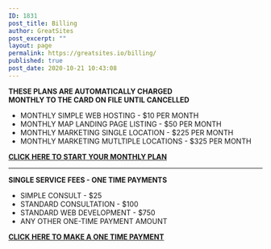 ```yaml
---
ID: 1831
post_title: Billing
author: GreatSites
post_excerpt: ""
layout: page
permalink: https://greatsites.io/billing/
published: true
post_date: 2020-10-21 10:43:08
---
```

<!-- wp:paragraph -->
<p><strong>THESE PLANS ARE AUTOMATICALLY CHARGED </strong><br><strong>MONTHLY TO THE CARD ON FILE UNTIL CANCELLED</strong> </p>
<!-- /wp:paragraph -->

<!-- wp:list -->
<ul><li>MONTHLY SIMPLE WEB HOSTING - $10 PER MONTH </li><li>MONTHLY MAP LANDING PAGE LISTING - $50 PER MONTH</li><li>MONTHLY MARKETING SINGLE LOCATION - $225 PER MONTH</li><li>MONTHLY MARKETING MUTLTIPLE LOCATIONS - $325 PER MONTH</li></ul>
<!-- /wp:list -->

<!-- wp:paragraph {"backgroundColor":"vivid-cyan-blue","textColor":"white"} -->
<p class="has-white-color has-vivid-cyan-blue-background-color has-text-color has-background"><a href="https://greatsites.io/billing/recur-pay/" data-type="page" data-id="1750"><strong>CLICK HERE TO START YOUR MONTHLY PLAN</strong> </a></p>
<!-- /wp:paragraph -->

<!-- wp:separator -->
<hr class="wp-block-separator"/>
<!-- /wp:separator -->

<!-- wp:paragraph -->
<p><strong>SINGLE SERVICE FEES - ONE TIME PAYMENTS</strong></p>
<!-- /wp:paragraph -->

<!-- wp:list -->
<ul><li>SIMPLE CONSULT - $25 </li><li>STANDARD CONSULTATION - $100 </li><li>STANDARD WEB DEVELOPMENT - $750 </li><li>ANY OTHER ONE-TIME PAYMENT AMOUNT </li></ul>
<!-- /wp:list -->

<!-- wp:paragraph {"backgroundColor":"vivid-cyan-blue","textColor":"white"} -->
<p class="has-white-color has-vivid-cyan-blue-background-color has-text-color has-background"><strong><a href="https://greatsites.io/billing/one-pay/" data-type="page" data-id="1829">CLICK HERE TO MAKE A ONE TIME PAYMENT</a></strong></p>
<!-- /wp:paragraph -->